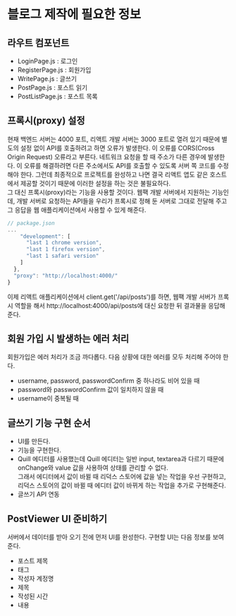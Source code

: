 # 블로그 제작에 필요한 정보

## 라우트 컴포넌트

- LoginPage.js : 로그인
- RegisterPage.js : 회원가입
- WritePage.js : 글쓰기
- PostPage.js : 포스트 읽기
- PostListPage.js : 포스트 목록

## 프록시(proxy) 설정

현재 백엔드 서버는 4000 포트, 리액트 개발 서버는 3000 포트로 열려 있기 때문에 별도의 설정 없이 API를 호출하려고 하면 오류가 발생한다. 이 오류를 CORS(Cross Origin Request) 오류라고 부른다. 네트워크 요청을 할 때 주소가 다른 경우에 발생한다. 이 오류를 해결하려면 다른 주소에서도 API를 호출할 수 있도록 서버 쪽 코드를 수정해야 한다. 그런데 최종적으로 프로젝트를 완성하고 나면 결국 리액트 앱도 같은 호스트에서 제공할 것이기 때문에 이러한 설정을 하는 것은 불필요하다.  
그 대신 프록시(proxy)라는 기능을 사용할 것이다. 웹팩 개발 서버에서 지원하는 기능인데, 개발 서버로 요청하는 API들을 우리가 프록시로 정해 둔 서버로 그대로 전달해 주고 그 응답을 웹 애플리케이션에서 사용할 수 있게 해준다.

```js
// package.json
...
    "development": [
      "last 1 chrome version",
      "last 1 firefox version",
      "last 1 safari version"
    ]
  },
  "proxy": "http://localhost:4000/"
}
```

이제 리액트 애플리케이션에서 client.get('/api/posts')를 하면, 웹팩 개발 서버가 프록시 역할을 해서 http://localhost:4000/api/posts에 대신 요청한 뒤 결과물을 응답해 준다.

## 회원 가입 시 발생하는 에러 처리

회원가입은 에러 처리가 조금 까다롭다. 다음 상황에 대한 에러를 모두 처리해 주어야 한다.

- username, password, passwordConfirm 중 하나라도 비어 있을 때
- password와 passwordConfirm 값이 일치하지 않을 때
- username이 중복될 때

## 글쓰기 기능 구현 순서

- UI를 만든다.
- 기능을 구현한다.
- Quill 에디터를 사용했는데 Quill 에디터는 일반 input, textarea과 다르기 때문에 onChange와 value 값을 사용하여 상태를 관리할 수 없다.  
  그래서 에디터에서 값이 바뀔 때 리덕스 스토어에 값을 넣는 작업을 우선 구현하고, 리덕스 스토어의 값이 바뀔 때 에디터 값이 바뀌게 하는 작업을 추가로 구현해준다.
- 글쓰기 API 연동

## PostViewer UI 준비하기

서버에서 데이터를 받아 오기 전에 먼저 UI를 완성한다. 구현할 UI는 다음 정보를 보여 준다.

- 포스트 제목
- 태그
- 작성자 계정명
- 제목
- 작성된 시간
- 내용
